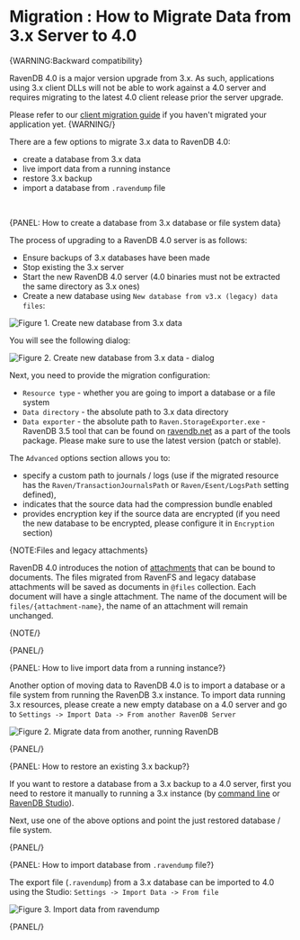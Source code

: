 ﻿# Migration : How to Migrate Data from 3.x Server to 4.0

{WARNING:Backward compatibility}

RavenDB 4.0 is a major version upgrade from 3.x. As such, applications using 3.x client DLLs will not be able to work against a 4.0 server and requires migrating to the latest 4.0 client release prior the server upgrade.

Please refer to our [client migration guide](../../migration/client-api/introduction) if you haven't migrated your application yet.
{WARNING/}

There are a few options to migrate 3.x data to RavenDB 4.0:

- create a database from 3.x data
- live import data from a running instance
- restore 3.x backup
- import a database from `.ravendump` file

<br />

{PANEL: How to create a database from 3.x database or file system data}

The process of upgrading to a RavenDB 4.0 server is as follows:

- Ensure backups of 3.x databases have been made
- Stop existing the 3.x server
- Start the new RavenDB 4.0 server (4.0 binaries must not be extracted the same directory as 3.x ones)
- Create a new database using `New database from v3.x (legacy) data files`:

![Figure 1. Create new database from 3.x data](images/new-db-from-3.x-data.png)

You will see the following dialog:

![Figure 2. Create new database from 3.x data - dialog](images/new-db-from-3.x-data-dialog.png)

Next, you need to provide the migration configuration:

- `Resource type` - whether you are going to import a database or a file system
- `Data directory` - the absolute path to 3.x data directory
- `Data exporter` - the absolute path to `Raven.StorageExporter.exe` - RavenDB 3.5 tool that can be found on [ravendb.net](http://ravendb.net/download) as a part of the tools package. Please make sure to use the latest version (patch or stable).

The `Advanced` options section allows you to:

- specify a custom path to journals / logs (use if the migrated resource has the `Raven/TransactionJournalsPath` or `Raven/Esent/LogsPath` setting defined),
- indicates that the source data had the compression bundle enabled
- provides encryption key if the source data are encrypted (if you need the new database to be encrypted, please configure it in `Encryption` section)

{NOTE:Files and legacy attachments}

RavenDB 4.0 introduces the notion of [attachments](../../client-api/session/attachments/what-are-attachments) that can be bound to documents. 
The files migrated from RavenFS and legacy database attachments will be saved as documents in `@files` collection. Each document will have a single attachment.
The name of the document will be `files/{attachment-name}`, the name of an attachment will remain unchanged.

{NOTE/}

{PANEL/}

{PANEL: How to live import data from a running instance?}

Another option of moving data to RavenDB 4.0 is to import a database or a file system from running the RavenDB 3.x instance. To import data running 3.x resources, please create a new empty database on a 4.0 server and go to `Settings -> Import Data -> From another RavenDB Server`

![Figure 2. Migrate data from another, running RavenDB](images/import-database-from-running-instance.png)


{PANEL/}

{PANEL: How to restore an existing 3.x backup?}

If you want to restore a database from a 3.x backup to a 4.0 server, first you need to restore it manually to running a 3.x instance (by [command line](https://ravendb.net/docs/article-page/3.5/Csharp/server/administration/backup-and-restore) or [RavenDB Studio](https://ravendb.net/docs/article-page/3.5/csharp/studio/management/backup-restore)).

Next, use one of the above options and point the just restored database / file system.

{PANEL/}

{PANEL: How to import database from `.ravendump` file?}

The export file (`.ravendump`) from a 3.x  database can be imported to 4.0 using the Studio: `Settings -> Import Data -> From file`

![Figure 3. Import data from ravendump](images/import-database-from-ravendump.png)

{PANEL/}
